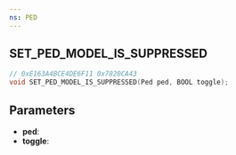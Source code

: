 ```yaml
---
ns: PED
---
```

## SET_PED_MODEL_IS_SUPPRESSED

```c
// 0xE163A4BCE4DE6F11 0x7820CA43
void SET_PED_MODEL_IS_SUPPRESSED(Ped ped, BOOL toggle);
```


## Parameters
* **ped**: 
* **toggle**: 

